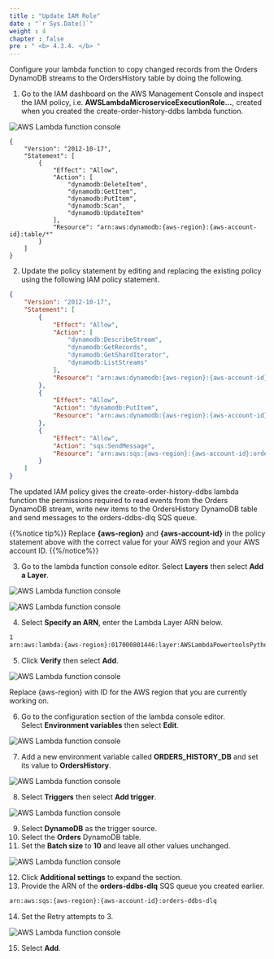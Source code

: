 ```yaml
---
title : "Update IAM Role"
date : "`r Sys.Date()`"
weight : 4
chapter : false
pre : " <b> 4.3.4. </b> "
---
```


Configure your lambda function to copy changed records from the Orders DynamoDB streams to the OrdersHistory table by doing the following.

1. Go to the IAM dashboard on the AWS Management Console and inspect the IAM policy, i.e. **AWSLambdaMicroserviceExecutionRole...**, created when you created the create-order-history-ddbs lambda function.

![AWS Lambda function console](/images/4/4.3/5.png)

```
{
    "Version": "2012-10-17",
    "Statement": [
        {
            "Effect": "Allow",
            "Action": [
                "dynamodb:DeleteItem",
                "dynamodb:GetItem",
                "dynamodb:PutItem",
                "dynamodb:Scan",
                "dynamodb:UpdateItem"
            ],
            "Resource": "arn:aws:dynamodb:{aws-region}:{aws-account-id}:table/*"
        }
    ]
}
```

2. Update the policy statement by editing and replacing the existing policy using the following IAM policy statement.

```json
{
    "Version": "2012-10-17",
    "Statement": [
        {
            "Effect": "Allow",
            "Action": [
                "dynamodb:DescribeStream",
                "dynamodb:GetRecords",
                "dynamodb:GetShardIterator",
                "dynamodb:ListStreams"
            ],
            "Resource": "arn:aws:dynamodb:{aws-region}:{aws-account-id}:table/Orders/stream/*"
        },
        {
            "Effect": "Allow",
            "Action": "dynamodb:PutItem",
            "Resource": "arn:aws:dynamodb:{aws-region}:{aws-account-id}:table/OrdersHistory"
        },
        {
            "Effect": "Allow",
            "Action": "sqs:SendMessage",
            "Resource": "arn:aws:sqs:{aws-region}:{aws-account-id}:orders-ddbs-dlq"
        }
    ]
}
```

The updated IAM policy gives the create-order-history-ddbs lambda function the permissions required to read events from the Orders DynamoDB stream, write new items to the OrdersHistory DynamoDB table and send messages to the orders-ddbs-dlq SQS queue.

{{%notice tip%}}
Replace **{aws-region}** and **{aws-account-id}** in the policy statement above with the correct value for your AWS region and your AWS account ID.
{{%/notice%}}


3. Go to the lambda function console editor. Select **Layers** then select **Add a Layer**.

![AWS Lambda function console](/images/4/4.3/6.png)

![AWS Lambda function console](/images/4/4.3/7.png)

4. Select **Specify an ARN**, enter the Lambda Layer ARN below.

```bash
1
arn:aws:lambda:{aws-region}:017000801446:layer:AWSLambdaPowertoolsPythonV2:58
```

5. Click **Verify** then select **Add**.

![AWS Lambda function console](/images/4/4.3/8.png)

Replace {aws-region} with ID for the AWS region that you are currently working on.

6. Go to the configuration section of the lambda console editor. Select **Environment variables** then select **Edit**.

![AWS Lambda function console](/images/4/4.3/9.png)

7. Add a new environment variable called **ORDERS_HISTORY_DB** and set its value to **OrdersHistory**.

![AWS Lambda function console](/images/4/4.3/10.png)

8. Select **Triggers** then select **Add trigger**.

![AWS Lambda function console](/images/4/4.3/11.png)

9. Select **DynamoDB** as the trigger source.
10. Select the **Orders** DynamoDB table.
11. Set the **Batch size** to **10** and leave all other values unchanged.

![AWS Lambda function console](/images/4/4.3/12.png)

12. Click **Additional settings** to expand the section.
13. Provide the ARN of the **orders-ddbs-dlq** SQS queue you created earlier.

```bash
arn:aws:sqs:{aws-region}:{aws-account-id}:orders-ddbs-dlq
```

14. Set the Retry attempts to 3.

![AWS Lambda function console](/images/4/4.3/13.png)

15. Select **Add**.